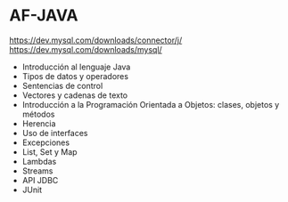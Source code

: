 # AF-JAVA

https://dev.mysql.com/downloads/connector/j/
https://dev.mysql.com/downloads/mysql/

- Introducción al lenguaje Java
- Tipos de datos y operadores
- Sentencias de control
- Vectores y cadenas de texto
- Introducción a la Programación Orientada a Objetos: clases, objetos y métodos
- Herencia
- Uso de interfaces
- Excepciones
- List, Set y Map
- Lambdas
- Streams
- API JDBC
- JUnit
